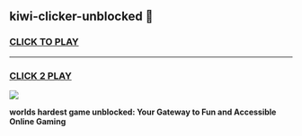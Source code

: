 
## kiwi-clicker-unblocked 👋
<h3>
<a href="https://premium.freeplayer.one?title=kiwi-clicker-unblocked&ref=14F">CLICK TO PLAY</a></h3>
<hr>

<h3>
<a href="https://premium.freeplayer.one?title=kiwi-clicker-unblocked&ref=14F">CLICK 2 PLAY</a>
  
</h3>

<a href="https://premium.freeplayer.one?title=kiwi-clicker-unblocked&ref=12F/"><img src="https://clearcache.store/games.png"></a>


**worlds hardest game unblocked: Your Gateway to Fun and Accessible Online Gaming**
